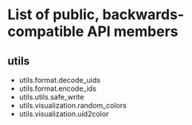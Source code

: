 # List of public, backwards-compatible API members

## utils

- utils.format.decode_uids
- utils.format.encode_ids
- utils.utils.safe_write
- utils.visualization.random_colors
- utils.visualization.uid2color
